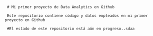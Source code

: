      # Mi primer proyecto de Data Analytics en Github
     
     Este repositorio contiene código y datos empleados en mi primer proyecto en Github
     
     #El estado de este repositorio está aún en progreso..sdaa
